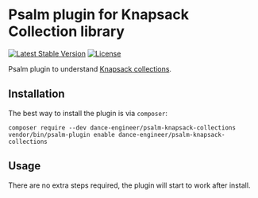 # Psalm plugin for Knapsack Collection library
[![Latest Stable Version](https://poser.pugx.org/dance-engineer/psalm-knapsack-collections/v)](https://www.packagist.org/packages/dance-engineer/psalm-knapsack-collections)
[![License](https://poser.pugx.org/dance-engineer/psalm-knapsack-collections/license)](https://www.packagist.org/packages/dance-engineer/psalm-knapsack-collections)

Psalm plugin to understand [Knapsack collections](https://dusankasan.github.io/Knapsack/).

## Installation
The best way to install the plugin is via `composer`:
```
composer require --dev dance-engineer/psalm-knapsack-collections
vendor/bin/psalm-plugin enable dance-engineer/psalm-knapsack-collections
```

## Usage
There are no extra steps required, the plugin will start to work after install.
